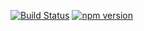 [![Build Status](https://travis-ci.org/stopsopa/validator.svg?branch=v0.0.13)](https://travis-ci.org/stopsopa/validator)
[![npm version](https://badge.fury.io/js/%40stopsopa%2Fvalidator.svg)](https://badge.fury.io/js/%40stopsopa%2Fvalidator)